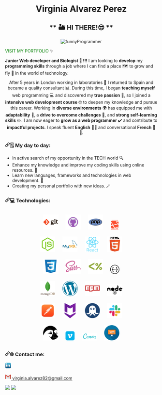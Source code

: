 <h1 align="center"> Virginia Alvarez Perez </h1> 


  <h2 align="center"">
    ** 🏜️ HI THERE!😎 **  
</h2>
 
  <p align="center" >
    <img src="https://github.com/virchaca/virchaca/assets/139872250/d04701cd-2bb9-4752-8c8d-15f92d3fdb46" alt="funnyProgrammer" width="20%">
  </p> 

<a target="_blank" href="https://virchaca.github.io/portfolio/" style="color: green; text-decoration: none;">VISIT MY PORTFOLIO </a><span>✨</span>
<!-- <img src="./images/portfolio.png" alt="" style="width: 30px;">-->


<!-- 
<div> 
<h2 align="center">
  ** 🏜️ HI THERE!😎 ** </h2> <span >
  <img src="https://github.com/virchaca/virchaca/assets/139872250/d04701cd-2bb9-4752-8c8d-15f92d3fdb46" alt="funnyProgrammer" width="50%">
</span>
</div> -->
 


<strong>Junior Web developer and Biologist 🍃 !!!</strong> I am looking to **develop** my **programming skills** through a job where I can find a place 🗺️ to grow and fly 🚀 in the world of technology. <br>

<p align="center" padding-inline="40px">
After 5 years in London working in laboratories 🧪 I returned to Spain and became a quality consultant 📊. During this time, I began <strong>teaching myself</strong> web programming 💻 and discovered my <strong>true passion</strong> 💚, so I joined a <strong> intensive web development course</strong> 🤓 to deepen my knowledge and pursue this career. 
Working in <strong>diverse environments</strong> 🌍 has equipped me with <strong>adaptability</strong> 🔄, a <strong>drive to overcome challenges</strong> 🚀, and <strong>strong self-learning skills</strong> ✏️.
I am now eager to <strong>grow as a web programmer</strong> ✔️ and contribute to <strong>impactful projects</strong>. 
I speak fluent <strong>English</strong> 💂‍♀️  and conversational <strong>French</strong> 🧀🗼.
</p>

<h3 dir="auto"><a id="user-content--my-day-a-day" class="anchor" aria-hidden="true" tabindex="-1" href="#-my-day-a-day"><svg class="octicon octicon-link" viewBox="0 0 16 16" version="1.1" width="16" height="16" aria-hidden="true"><path d="m7.775 3.275 1.25-1.25a3.5 3.5 0 1 1 4.95 4.95l-2.5 2.5a3.5 3.5 0 0 1-4.95 0 .751.751 0 0 1 .018-1.042.751.751 0 0 1 1.042-.018 1.998 1.998 0 0 0 2.83 0l2.5-2.5a2.002 2.002 0 0 0-2.83-2.83l-1.25 1.25a.751.751 0 0 1-1.042-.018.751.751 0 0 1-.018-1.042Zm-4.69 9.64a1.998 1.998 0 0 0 2.83 0l1.25-1.25a.751.751 0 0 1 1.042.018.751.751 0 0 1 .018 1.042l-1.25 1.25a3.5 3.5 0 1 1-4.95-4.95l2.5-2.5a3.5 3.5 0 0 1 4.95 0 .751.751 0 0 1-.018 1.042.751.751 0 0 1-1.042.018 1.998 1.998 0 0 0-2.83 0l-2.5 2.5a1.998 1.998 0 0 0 0 2.83Z"></path></svg></a>🗓️ My day to day: </h3>

- In active search of my opportunity in the TECH world 🔍 
- Enhance my knowledge and improve my coding skills using online resources. 🧠 
- Learn new languages, frameworks and technologies in web development. 🦾
- Creating my personal portfolio with new ideas. 🪄 


<h3 dir="auto"><a id="user-content--Technologies" class="anchor" aria-hidden="true" tabindex="-1" href="#-Technologies"><svg class="octicon octicon-link" viewBox="0 0 16 16" version="1.1" width="16" height="16" aria-hidden="true"><path d="m7.775 3.275 1.25-1.25a3.5 3.5 0 1 1 4.95 4.95l-2.5 2.5a3.5 3.5 0 0 1-4.95 0 .751.751 0 0 1 .018-1.042.751.751 0 0 1 1.042-.018 1.998 1.998 0 0 0 2.83 0l2.5-2.5a2.002 2.002 0 0 0-2.83-2.83l-1.25 1.25a.751.751 0 0 1-1.042-.018.751.751 0 0 1-.018-1.042Zm-4.69 9.64a1.998 1.998 0 0 0 2.83 0l1.25-1.25a.751.751 0 0 1 1.042.018.751.751 0 0 1 .018 1.042l-1.25 1.25a3.5 3.5 0 1 1-4.95-4.95l2.5-2.5a3.5 3.5 0 0 1 4.95 0 .751.751 0 0 1-.018 1.042.751.751 0 0 1-1.042.018 1.998 1.998 0 0 0-2.83 0l-2.5 2.5a1.998 1.998 0 0 0 0 2.83Z"></path></svg></a>💻 Technologies:</h3>

<p align="center" style="padding-inline: 80px; margin: 20px"> 
<img src="./images/git.png" alt="" style="width: 50px; padding: 10px">
<img src="./images/github.png" alt="" style="width: 50px; padding: 10px">
<img src="./images/php.png" alt="" style="width: 50px; padding: 10px">
<img src="./images/laravel.png" alt="" style="width: 30px; padding: 10px">
<img src="./images/js2.png" alt="" style="width: 50px; padding: 10px">
<img src="./images/mysql.png" alt="" style="width: 50px; padding: 10px">
<img src="./images/react_original_wordmark_logo_icon_146375.png" alt="" style="width: 50px; padding: 10px">
<img src="./images/html.png" alt="" style="width: 50px; padding: 10px">
<img src="./images/css.png" alt="" style="width: 50px; padding: 10px">
<img src="./images/sass.png" alt="" style="width: 50px; padding: 10px">
<img src="./images/ejs.png" alt="" style="width: 50px; padding: 10px">
<img src="./images/swagger.png" alt="" style="width: 30px; padding: 10px">
<img src="./images/mongodb.png" alt="" style="width: 50px; padding: 10px">
<img src="./images/wordpress.png" alt="" style="width: 50px; padding: 10px">
<img src="./images/npm.png" alt="" style="width: 50px; padding: 10px">
<img src="./images/node.png" alt="" style="width: 50px; padding: 10px">
<img src="./images/postman.png" alt="" style="width: 50px; padding: 10px">
<img src="./images/markdown.png" alt="" style="width: 50px; padding: 10px">
<img src="./images/rapidapi.png" alt="" style="width: 50px; padding: 10px">
<img src="./images/slack.png" alt="" style="width: 50px; padding: 10px">
<img src="./images/prestashop.png" alt="" style="width: 50px; color: green; padding: 10px">
<img src="./images/vimeo.png" alt="" style="width: 30px; padding: 10px">
<img src="./images/canva.png" alt="" style="width: 50px; padding: 10px"> 
<img src="./images/ecommerce.png" alt="" style="width: 50px; padding: 10px">
</p>



<h3 dir="auto"><a id="user-content--contact-me" class="anchor" aria-hidden="true" tabindex="-1" href="#-contact-me"><svg class="octicon octicon-link" viewBox="0 0 16 16" version="1.1" width="16" height="16" aria-hidden="true"><path d="m7.775 3.275 1.25-1.25a3.5 3.5 0 1 1 4.95 4.95l-2.5 2.5a3.5 3.5 0 0 1-4.95 0 .751.751 0 0 1 .018-1.042.751.751 0 0 1 1.042-.018 1.998 1.998 0 0 0 2.83 0l2.5-2.5a2.002 2.002 0 0 0-2.83-2.83l-1.25 1.25a.751.751 0 0 1-1.042-.018.751.751 0 0 1-.018-1.042Zm-4.69 9.64a1.998 1.998 0 0 0 2.83 0l1.25-1.25a.751.751 0 0 1 1.042.018.751.751 0 0 1 .018 1.042l-1.25 1.25a3.5 3.5 0 1 1-4.95-4.95l2.5-2.5a3.5 3.5 0 0 1 4.95 0 .751.751 0 0 1-.018 1.042.751.751 0 0 1-1.042.018 1.998 1.998 0 0 0-2.83 0l-2.5 2.5a1.998 1.998 0 0 0 0 2.83Z"></path></svg></a>🌐 Contact me:</h3>

<a target="_blank" href="https://www.linkedin.com/in/virginia-alvarezperez/" rel="nofollow"><img src="./images/linkedin.png" alt="LinkedIn"  style="width: 20px;"></a>

<a target="_blank" href="mailto:virginia.alvarez82@gmail.com" color="green" text-decoration="none"><img src="./images/gmailR.png" alt="Gmail" style="width: 20px;"> virginia.alvarez82@gmail.com</a>

[![](https://visitcount.itsvg.in/api?id=virchaca&label=Profile%20Views&color=3&icon=2&pretty=true)](https://visitcount.itsvg.in)
[![](https://visitcount.itsvg.in/api?id=virchaca&label=Profile%20Views&color=3&icon=2&pretty=true)](https://visitcount.itsvg.in)



<!-- 
<p align="right">
  <img src="https://github.com/virchaca/virchaca/assets/139872250/d04701cd-2bb9-4752-8c8d-15f92d3fdb46" alt="funnyProgrammer">
</p> -->
